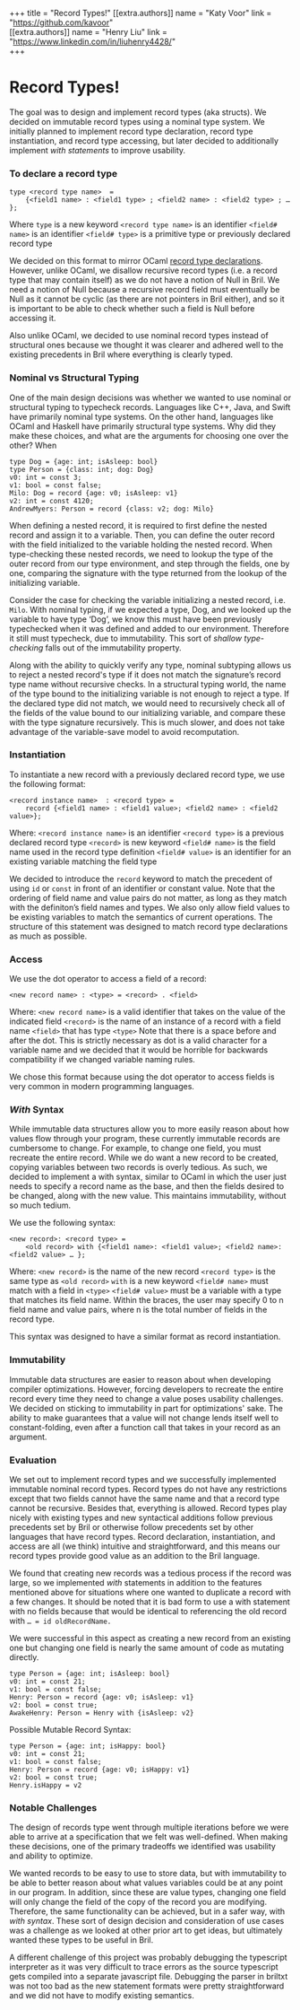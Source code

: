 +++
title = "Record Types!"
[[extra.authors]]
name = "Katy Voor"
link = "https://github.com/kavoor"  
[[extra.authors]]
name = "Henry Liu"
link = "https://www.linkedin.com/in/liuhenry4428/"  
+++

# Record Types!
The goal was to design and implement record types (aka structs). We decided on immutable record types using a nominal type system. We initially planned to implement record type declaration, record type instantiation, and record type accessing, but later decided to additionally implement _with statements_ to improve usability.

### To declare a record type
    type <record type name>  = 
        {<field1 name> : <field1 type> ; <field2 name> : <field2 type> ; … };

Where
`type` is a new keyword
`<record type name>` is an identifier 
`<field# name>` is an identifier
`<field# type>` is a primitive type or previously declared record type

We decided on this format to mirror OCaml [record type declarations](https://v1.realworldocaml.org/v1/en/html/records.html). However, unlike OCaml, we disallow recursive record types (i.e. a record type that may contain itself) as we do not have a notion of Null in Bril. We need a notion of Null because a recursive record field must eventually be Null as it cannot be cyclic (as there are not pointers in Bril either), and so it is important to be able to check whether such a field is Null before accessing it.

Also unlike OCaml, we decided to use nominal record types instead of structural ones because we thought it was clearer and adhered well to the existing precedents in Bril where everything is clearly typed.

### Nominal vs Structural Typing
One of the main design decisions was whether we wanted to use nominal or structural typing to typecheck records. Languages like C++, Java, and Swift have primarily nominal type systems. On the other hand, languages like OCaml and Haskell have primarily structural type systems. Why did they make these choices, and what are the arguments for choosing one over the other? When 

```
type Dog = {age: int; isAsleep: bool}
type Person = {class: int; dog: Dog}
v0: int = const 3;
v1: bool = const false;
Milo: Dog = record {age: v0; isAsleep: v1}
v2: int = const 4120;
AndrewMyers: Person = record {class: v2; dog: Milo}
```

When defining a nested record, it is required to first define the nested record and assign it to a variable. Then, you can define the outer record with the field initialized to the variable holding the nested record. When type-checking these nested records, we need to lookup the type of the outer record from our type environment, and step through the fields, one by one, comparing the signature with the type returned from the lookup of the initializing variable. 


Consider the case for checking the variable initializing a nested record, i.e. `Milo`. With nominal typing, if we expected a type, Dog, and we looked up the variable to have type ‘Dog’, we know this must have been previously typechecked when it was defined and added to our environment. Therefore it still must typecheck, due to immutability. This sort of _shallow type-checking_ falls out of the immutability property. 

Along with the ability to quickly verify any type, nominal subtyping allows us to reject a nested record's type if it does not match the signature’s record type name without recursive checks. In a structural typing world, the name of the type bound to the initializing variable is not enough to reject a type. If the declared type did not match, we would need to recursively check all of the fields of the value bound to our initializing variable, and compare these with the type signature recursively. This is much slower, and does not take advantage of the variable-save model to avoid recomputation.



### Instantiation
To instantiate a new record with a previously declared record type, we use the following format:

    <record instance name>  : <record type> = 
        record {<field1 name> : <field1 value>; <field2 name> : <field2 value>};
Where:
`<record instance name>` is an identifier
`<record type>` is a previous declared record type
`<record>` is new keyword
`<field# name>` is the field name used in the record type definition
`<field# value>` is an identifier for an existing variable matching the field type

We decided to introduce the `record` keyword to match the precedent of using `id` or `const` in front of an identifier or constant value. Note that the ordering of field name and value pairs do not matter, as long as they match with the definiton’s field names and types. We also only allow field values to be existing variables to match the semantics of current operations. The structure of this statement was designed to match record type declarations as much as possible. 


### Access
We use the dot operator to access a field of a record:

    <new record name> : <type> = <record> . <field>

Where:
`<new record name>` is a valid identifier that takes on the value of the indicated field
`<record>` is the name of an instance of a record with a field name `<field>` that has type `<type>`
Note that there is a space before and after the dot. This is strictly necessary as dot is a valid character for a variable name and we decided that it would be horrible for backwards compatibility if we changed variable naming rules.


We chose this format because using the dot operator to access fields is very common in modern programming languages.

### *With* Syntax
While immutable data structures allow you to more easily reason about how values flow through your program, these currently immutable records are cumbersome to change. 
For example, to change one field, you must recreate the entire record. While we do want a new record to be created, copying variables between two records is overly tedious. 
As such, we decided to implement a with syntax, similar to OCaml in which the user just needs to specify a record name as the base, and then the fields desired to be changed, along with the new value. This maintains immutability, without so much tedium.

We use the following syntax:

    <new record>: <record type> = 
        <old record> with {<field1 name>: <field1 value>; <field2 name>: <field2 value> … };

Where:
`<new record>` is the name of the new record
`<record type>` is the same type as `<old record>`
`with` is a new keyword
`<field# name>` must match with a field in `<type>`
`<field# value>` must be a variable with a type that matches its field name.
Within the braces, the user may specify 0 to n field name and value pairs, where n is the total number of fields in the record type.

This syntax was designed to have a similar format as record instantiation. 

### Immutability
Immutable data structures are easier to reason about when developing compiler optimizations. However, forcing developers to recreate the entire record every time they need to change a value poses usability challenges. We decided on sticking to immutability in part for optimizations' sake. The ability to make guarantees that a value will not change lends itself well to constant-folding, even after a function call that takes in your record as an argument. 

### Evaluation
We set out to implement record types and we successfully implemented immutable nominal record types. Record types do not have any restrictions except that two fields cannot have the same name and that a record type cannot be recursive. Besides that, everything is allowed. Record types play nicely with existing types and new syntactical additions follow previous precedents set by Bril or otherwise follow precedents set by other languages that have record types. Record declaration, instantiation, and access are all (we think) intuitive and straightforward, and this means our record types provide good value as an addition to the Bril language. 

We found that creating new records was a tedious process if the record was large, so we implemented *with* statements in addition to the features mentioned above for situations where one wanted to duplicate a record with a few changes. It should be noted that it is bad form to use a with statement with no fields because that would be identical to referencing the old record with `… = id oldRecordName.`

We were successful in this aspect as creating a new record from an existing one but changing one field is nearly the same amount of code as mutating directly.
```
type Person = {age: int; isAsleep: bool}
v0: int = const 21;
v1: bool = const false;
Henry: Person = record {age: v0; isAsleep: v1}
v2: bool = const true;
AwakeHenry: Person = Henry with {isAsleep: v2}
```
Possible Mutable Record Syntax:
```
type Person = {age: int; isHappy: bool}
v0: int = const 21;
v1: bool = const false;
Henry: Person = record {age: v0; isHappy: v1}
v2: bool = const true;
Henry.isHappy = v2
```


### Notable Challenges
The design of records type went through multiple iterations before we were able to arrive at a specification that we felt was well-defined.
When making these decisions, one of the primary tradeoffs we identified was usability and ability to optimize.

We wanted records to be easy to use to store data, but with immutability to be able to better reason about what values variables could be at any point in our program. In addition, since these are value types, changing one field will only change the field of the copy of the record you are modifying. Therefore, the same functionality can be achieved, but in a safer way, with _with syntax_. These sort of design decision and consideration of use cases was a challenge as we looked at other prior art to get ideas, but ultimately wanted these types to be useful in Bril. 

A different challenge of this project was probably debugging the typescript interpreter as it was very difficult to trace errors as the source typescript gets compiled into a separate javascript file. Debugging the parser in briltxt was not too bad as the new statement formats were pretty straightforward and we did not have to modify existing semantics. 


